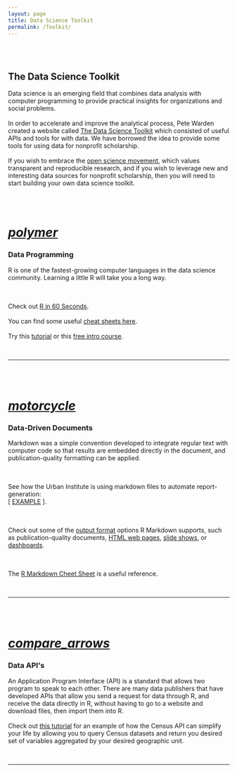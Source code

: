 ```yaml
---
layout: page
title: Data Science Toolkit
permalink: /Toolkit/
---
```


<br>
<br>



<h2 class="center orange-text">The Data Science Toolkit</h2>

<div class="container">
<div class="row">
<div class="col l1 s12"></div>
<div class="col l10 s12"><p class="light">
  
Data science is an emerging field that combines data analysis with computer programming to provide practical insights for organizations and social problems. 
<br><br>
In order to accelerate and improve the analytical process, Pete Warden created a website called <a href="http://www.datasciencetoolkit.org/" target="_blank">The Data Science Toolkit</a> which consisted of useful APIs and tools for with data. We have borrowed the idea to provide some tools for using data for nonprofit scholarship.
<br><br>
If you wish to embrace the <a href="http://openscience.org/what-exactly-is-open-science/" target="_blank">open science movement</a>, which values transparent and reproducible research, and if you wish to leverage new and interesting data sources for nonprofit scholarship, then you will need to start building your own data science toolkit. 

</p></div>
<div class="col l1 s12"></div>
</div>
</div>






<br>
<br>


<div class="icon-block">
   <a href="https://lecy.github.io/arnova-2017-workshop/workshop/r_overview.html">
   <h1 class="center  orange-text"><i class="medium material-icons">polymer</i></h1></a>
   <h3 class="center">Data Programming</h3>
</div>


<div class="container">
<div class="row">
<div class="col l1 s12"></div>
<div class="col l10 s12"><p class="light">
  
R is one of the fastest-growing computer languages in the data science community. Learning a little R will take you a long way.

<br><br>
Check out <a href="https://player.vimeo.com/video/180644880" target="_blank">R in 60 Seconds</a>.
<br><br>
You can find some useful <a href="https://www.statmethods.net/r-tutorial/index.html" target="_blank">cheat sheets here</a>.
<br><br>
Try this <a href="https://www.statmethods.net/r-tutorial/index.html" target="_blank">tutorial</a> or this <a href="https://www.datacamp.com/courses/free-introduction-to-r" target="_blank">free intro course</a>. 


</p></div>
<div class="col l1 s12"></div>
</div>
</div>


<br> 
 
--------------------------------------------------------------   




<br>
<br>



<div class="icon-block">
   <a href="https://github.com/adam-p/markdown-here/wiki/Markdown-Cheatsheet">
   <h1 class="center  orange-text"><i class="medium material-icons">motorcycle</i></h1></a>
   <h3 class="center">Data-Driven Documents</h3>
</div>

<div class="container">
<div class="row">
<div class="col l1 s12"></div>
<div class="col l10 s12"><p class="light">
  
Markdown was a simple convention developed to integrate regular text with computer code so that results are embedded directly in the document, and publication-quality formatting can be applied.

<br><br>
See how the Urban Institute is using markdown files to automate report-generation:  
[ <a href="/arnova-2017-workshop/workshop/urban_markdown_example.html">EXAMPLE</a> ].

<br><br>
Check out some of the <a href="http://rmarkdown.rstudio.com/formats.html" target="_blank">output format</a> options R Markdown supports, such as publication-quality documents, <a href="http://rmarkdown.rstudio.com/rmarkdown_websites.html" target="_blank">HTML web pages</a>, <a href="http://mangothecat.github.io/rmdshower/skeleton.html" target="_blank">slide shows</a>, or <a href="http://rmarkdown.rstudio.com/flexdashboard/examples.html" target="_blank">dashboards</a>.

<br><br>
The <a href="https://www.rstudio.com/wp-content/uploads/2015/02/rmarkdown-cheatsheet.pdf" target="_blank">R Markdown Cheet Sheet</a> is a useful reference.


</p></div>
<div class="col l1 s12"></div>
</div>
</div>

<br> 

--------------------------------------------------------------     



<br> 
<br> 

<div class="icon-block">
   <a href="https://lecy.github.io/arnova-2017-workshop/workshop/census_api_example.html">
   <h1 class="center  orange-text"><i class="medium material-icons">compare_arrows</i></h1></a>
   <h3 class="center">Data API's</h3>
</div>

<div class="container">
<div class="row">
<div class="col l1 s12"></div>
<div class="col l10 s12"><p class="light">
  
An Application Program Interface (API) is a standard that allows two program to speak to each other. There are many data publishers that have developed APIs that allow you send a request for data through R, and receive the data directly in R, without having to go to a website and download files, then import them into R.
<br><br>
Check out <a href="https://hrecht.github.io/censusapi/articles/getting-started.html"> this tutorial</a> for an example of how the Census API can simplify your life by allowing you to query Census datasets and return you desired set of variables aggregated by your desired geographic unit. 


</p></div>
<div class="col l1 s12"></div>
</div>
</div>

<br>

-----------------------------------------  









<br>
<br>
<br>
<br>
